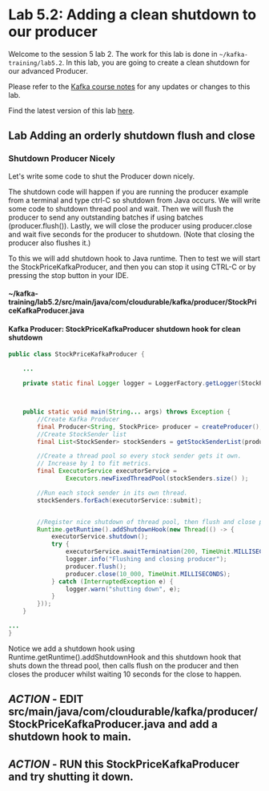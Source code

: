 # Lab 5.2: Adding a clean shutdown to our producer

Welcome to the session 5 lab 2. The work for this lab is done in `~/kafka-training/lab5.2`.
In this lab, you are going to create a clean shutdown for our advanced Producer.

Please refer to the [Kafka course notes](https://goo.gl/a4kk5b) for any updates or changes to this lab.

Find the latest version of this lab [here](https://gist.github.com/RichardHightower/5708326f9052307d312f90a6fa189eda).



## Lab Adding an orderly shutdown flush and close

### Shutdown Producer Nicely

Let's write some code to shut the Producer down nicely.

The shutdown code will happen if you are running the producer example from a terminal and type ctrl-C so shutdown from Java occurs.
We will write some code to shutdown thread pool and wait. Then we will flush the producer to send any outstanding batches if using batches (producer.flush()). Lastly, we will close the producer using producer.close and wait five seconds for the producer to shutdown.
(Note that closing the producer also flushes it.)




To this we will add shutdown hook to Java runtime. Then to test we will start the StockPriceKafkaProducer, and then you can stop it using
CTRL-C or by pressing the stop button in your IDE.



#### ~/kafka-training/lab5.2/src/main/java/com/cloudurable/kafka/producer/StockPriceKafkaProducer.java
#### Kafka Producer:  StockPriceKafkaProducer shutdown hook for clean shutdown
```java
public class StockPriceKafkaProducer {

    ...

    private static final Logger logger = LoggerFactory.getLogger(StockPriceKafkaProducer.class);



    public static void main(String... args) throws Exception {
        //Create Kafka Producer
        final Producer<String, StockPrice> producer = createProducer();
        //Create StockSender list
        final List<StockSender> stockSenders = getStockSenderList(producer);

        //Create a thread pool so every stock sender gets it own.
        // Increase by 1 to fit metrics.
        final ExecutorService executorService =
                Executors.newFixedThreadPool(stockSenders.size() );

        //Run each stock sender in its own thread.
        stockSenders.forEach(executorService::submit);


        //Register nice shutdown of thread pool, then flush and close producer.
        Runtime.getRuntime().addShutdownHook(new Thread(() -> {
            executorService.shutdown();
            try {
                executorService.awaitTermination(200, TimeUnit.MILLISECONDS);
                logger.info("Flushing and closing producer");
                producer.flush();
                producer.close(10_000, TimeUnit.MILLISECONDS);
            } catch (InterruptedException e) {
                logger.warn("shutting down", e);
            }
        }));
    }

...
}

```

Notice we add a shutdown hook using Runtime.getRuntime().addShutdownHook and this shutdown hook that
shuts down the thread pool, then calls flush on the producer and then closes the producer whilst waiting 10 seconds for the close to happen.


## ***ACTION*** - EDIT src/main/java/com/cloudurable/kafka/producer/StockPriceKafkaProducer.java and add a shutdown hook to main.
## ***ACTION*** - RUN this StockPriceKafkaProducer and try shutting it down.
